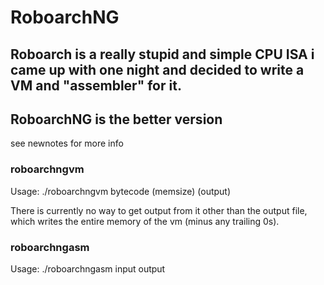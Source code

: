 # RoboarchNG
## Roboarch is a really stupid and simple CPU ISA i came up with one night and decided to write a VM and "assembler" for it.
## RoboarchNG is the better version
see newnotes for more info

### roboarchngvm
Usage: ./roboarchngvm bytecode (memsize) (output)

There is currently no way to get output from it other than the output file, which writes the entire memory of the vm (minus any trailing 0s).


### roboarchngasm
Usage: ./roboarchngasm input output
